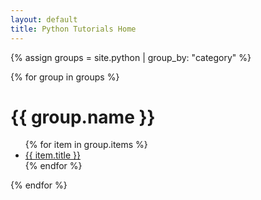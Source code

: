 ```yaml
---
layout: default
title: Python Tutorials Home
---
```

{% assign groups = site.python | group_by: "category" %}

{% for group in groups %}

<h1>{{ group.name }}</h1>

<ul>
{% for item in group.items %}
    <li><a href="{{ item.url }}">{{ item.title }}</a></li>
{% endfor %}
</ul>
    
{% endfor %}